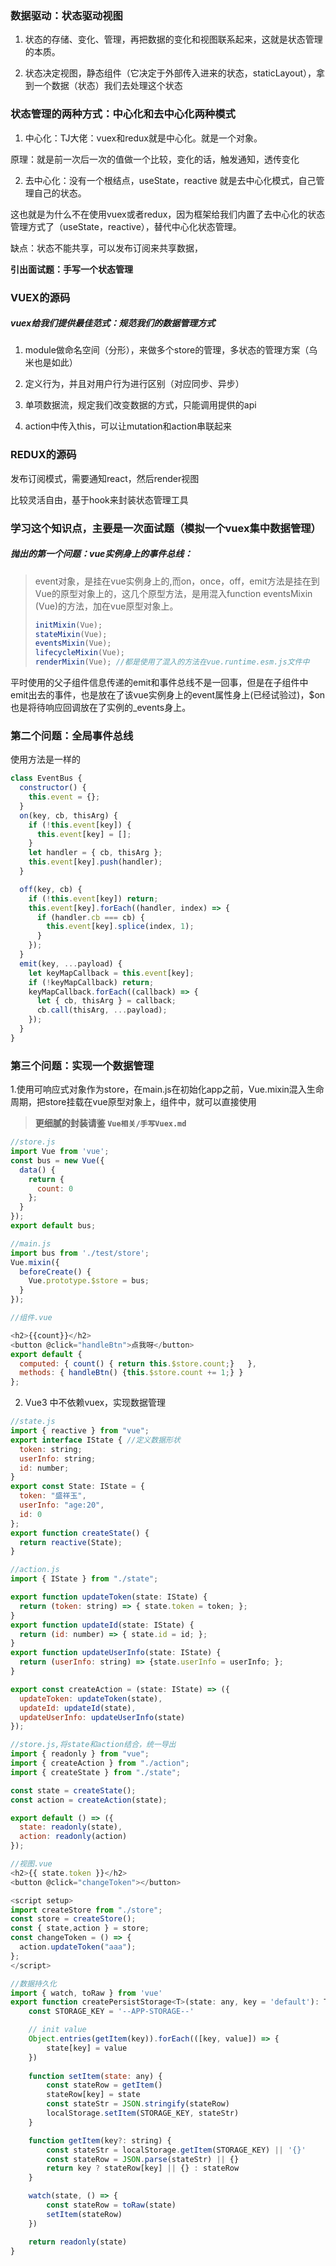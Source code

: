 ### 数据驱动：状态驱动视图

1. 状态的存储、变化、管理，再把数据的变化和视图联系起来，这就是状态管理的本质。

2. 状态决定视图，静态组件（它决定于外部传入进来的状态，staticLayout），拿到一个数据（状态）我们去处理这个状态

### 状态管理的两种方式：中心化和去中心化两种模式

1. 中心化：TJ大佬：vuex和redux就是中心化。就是一个对象。

原理：就是前一次后一次的值做一个比较，变化的话，触发通知，透传变化

2. 去中心化：没有一个根结点，useState，reactive 就是去中心化模式，自己管理自己的状态。

这也就是为什么不在使用vuex或者redux，因为框架给我们内置了去中心化的状态管理方式了（useState，reactive），替代中心化状态管理。

缺点：状态不能共享，可以发布订阅来共享数据，

**引出面试题：手写一个状态管理**

### VUEX的源码

##### vuex给我们提供最佳范式：规范我们的数据管理方式

1. module做命名空间（分形），来做多个store的管理，多状态的管理方案（乌米也是如此）

2. 定义行为，并且对用户行为进行区别（对应同步、异步）

3. 单项数据流，规定我们改变数据的方式，只能调用提供的api
4. action中传入this，可以让mutation和action串联起来

### REDUX的源码

发布订阅模式，需要通知react，然后render视图

比较灵活自由，基于hook来封装状态管理工具



###  学习这个知识点，主要是一次面试题（模拟一个vuex集中数据管理）

##### 抛出的第一个问题：vue实例身上的事件总线：

>  event对象，是挂在vue实例身上的,而on，once，off，emit方法是挂在到Vue的原型对象上的，这几个原型方法，是用混入function eventsMixin (Vue)的方法，加在vue原型对象上。
>
>  ```js
>  initMixin(Vue);
>  stateMixin(Vue);
>  eventsMixin(Vue);
>  lifecycleMixin(Vue);
>  renderMixin(Vue); //都是使用了混入的方法在vue.runtime.esm.js文件中
>  ```

平时使用的父子组件信息传递的emit和事件总线不是一回事，但是在子组件中emit出去的事件，也是放在了该vue实例身上的event属性身上(已经试验过)，$on也是将待响应回调放在了实例的_events身上。

### 第二个问题：全局事件总线

使用方法是一样的

```js
class EventBus {
  constructor() {
    this.event = {};
  }
  on(key, cb, thisArg) {
    if (!this.event[key]) {
      this.event[key] = [];
    }
    let handler = { cb, thisArg };
    this.event[key].push(handler);
  }

  off(key, cb) {
    if (!this.event[key]) return;
    this.event[key].forEach((handler, index) => {
      if (handler.cb === cb) {
        this.event[key].splice(index, 1);
      }
    });
  }
  emit(key, ...payload) {
    let keyMapCallback = this.event[key];
    if (!keyMapCallback) return;
    keyMapCallback.forEach((callback) => {
      let { cb, thisArg } = callback;
      cb.call(thisArg, ...payload);
    });
  }
}
```



### 第三个问题：实现一个数据管理

1.使用可响应式对象作为store，在main.js在初始化app之前，Vue.mixin混入生命周期，把store挂载在vue原型对象上，组件中，就可以直接使用

> **更细腻的封装请鉴       `Vue相关/手写Vuex.md`**

```js
//store.js
import Vue from 'vue';
const bus = new Vue({
  data() {
    return {
      count: 0
    };
  }
});
export default bus;

//main.js
import bus from './test/store';
Vue.mixin({
  beforeCreate() {
    Vue.prototype.$store = bus;
  }
});

//组件.vue

<h2>{{count}}</h2>
<button @click="handleBtn">点我呀</button>
export default {
  computed: { count() { return this.$store.count;}   },
  methods: { handleBtn() {this.$store.count += 1;} }
};

```

2. Vue3 中不依赖vuex，实现数据管理

```js
//state.js
import { reactive } from "vue";
export interface IState { //定义数据形状
  token: string;
  userInfo: string;
  id: number;
}
export const State: IState = {
  token: "盛祥玉",
  userInfo: "age:20",
  id: 0
};
export function createState() {
  return reactive(State);
}

//action.js
import { IState } from "./state";

export function updateToken(state: IState) {
  return (token: string) => { state.token = token; };
}
export function updateId(state: IState) {
  return (id: number) => { state.id = id; };
}
export function updateUserInfo(state: IState) {
  return (userInfo: string) => {state.userInfo = userInfo; };
}

export const createAction = (state: IState) => ({
  updateToken: updateToken(state),
  updateId: updateId(state),
  updateUserInfo: updateUserInfo(state)
});

//store.js,将state和action结合，统一导出
import { readonly } from "vue";
import { createAction } from "./action";
import { createState } from "./state";

const state = createState();
const action = createAction(state);

export default () => ({
  state: readonly(state),
  action: readonly(action)
});

//视图.vue
<h2>{{ state.token }}</h2>
<button @click="changeToken"></button>

<script setup>
import createStore from "./store";
const store = createStore();
const { state,action } = store;
const changeToken = () => {
  action.updateToken("aaa");
};
</script>

//数据持久化
import { watch, toRaw } from 'vue'
export function createPersistStorage<T>(state: any, key = 'default'): T {
    const STORAGE_KEY = '--APP-STORAGE--'

    // init value
    Object.entries(getItem(key)).forEach(([key, value]) => {
        state[key] = value
    })
	
    function setItem(state: any) {
        const stateRow = getItem()
        stateRow[key] = state
        const stateStr = JSON.stringify(stateRow)
        localStorage.setItem(STORAGE_KEY, stateStr)
    }

    function getItem(key?: string) {
        const stateStr = localStorage.getItem(STORAGE_KEY) || '{}'
        const stateRow = JSON.parse(stateStr) || {}
        return key ? stateRow[key] || {} : stateRow
    }

    watch(state, () => {
        const stateRow = toRaw(state)
        setItem(stateRow)
    })

    return readonly(state)
}

```





